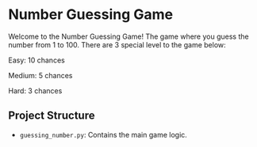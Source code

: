 # Number Guessing Game

Welcome to the Number Guessing Game! The game where you guess the number from 1 to 100. There are 3 special level to the game below:
  
Easy: 10 chances
  
Medium: 5 chances
  
Hard: 3 chances

## Project Structure

- `guessing_number.py`: Contains the main game logic.
